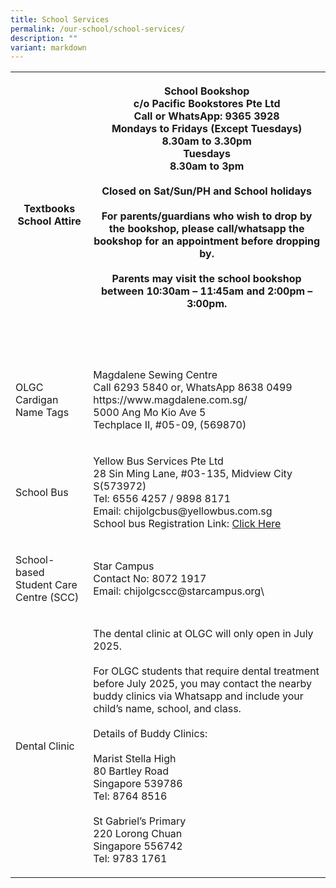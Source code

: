 ```yaml
---
title: School Services
permalink: /our-school/school-services/
description: ""
variant: markdown
---
```

<table style="minWidth: 50px">
<colgroup>
<col>
<col>
</colgroup>
<tbody>
<tr>
<th rowspan="1" colspan="1">
<p>Textbooks
<br>School Attire</p>
</th>
<th rowspan="1" colspan="1">
<p>School Bookshop
<br>c/o Pacific Bookstores Pte Ltd
<br>Call or WhatsApp: 9365 3928
<br>Mondays to Fridays (Except Tuesdays)
<br>8.30am to 3.30pm
<br>Tuesdays
<br>8.30am to 3pm
<br>
<br>Closed on Sat/Sun/PH and School holidays
<br>
<br>For parents/guardians who wish to drop by the bookshop, please call/whatsapp
the bookshop for an appointment before dropping by.
<br>
<br>Parents may visit the school bookshop between <strong>10:30am – 11:45am</strong> and <strong>2:00pm – 3:00pm</strong>.</p>
<p>
<br>
<br>
</p>
</th>
</tr>
<tr>
<td rowspan="1" colspan="1">
<p>OLGC Cardigan
<br>Name Tags</p>
</td>
<td rowspan="1" colspan="1">
<p>Magdalene Sewing Centre
<br>Call 6293 5840 or, WhatsApp 8638 0499
<br>https://www.magdalene.com.sg/
<br>5000 Ang Mo Kio Ave 5
<br>Techplace II, #05-09, (569870)</p>
</td>
</tr>
<tr>
<td rowspan="1" colspan="1">
<p>School Bus</p>
</td>
<td rowspan="1" colspan="1">
<p>Yellow Bus Services Pte Ltd
<br>28 Sin Ming Lane, #03-135, Midview City S(573972)
<br>Tel: 6556 4257 / 9898 8171
<br>Email: chijolgcbus@yellowbus.com.sg
<br>School bus Registration Link: <a href="https://yellowbus.adaptivebizapp.com/REGISTRATION/CREATEBYSCHOOL?IDE=cjXlSbTPCUIoYqCDs/4NkyXCpKggXBdeSVpSCKSuNMD0xZ8RybQMU7M4VwJuHdke+nVdsP7QxS3LvC/XSvgnqBV1BX9vNBADfFRxW86nI9Q=" rel="noopener noreferrer" target="_blank">Click Here</a>
</p>
</td>
</tr>
<tr>
<td rowspan="1" colspan="1">
<p>School-based Student Care Centre (SCC)</p>
</td>
<td rowspan="1" colspan="1">
<p>Star Campus
<br>Contact No: 8072 1917
<br>Email: chijolgcscc@starcampus.org\</p>
</td>
</tr>
<tr>
<td rowspan="1" colspan="1">
<p>Dental Clinic</p>
</td>
<td rowspan="1" colspan="1">
<p>The dental clinic at OLGC will only open in July 2025.
<br>
<br>For OLGC students that require dental treatment before July 2025, you
may contact the nearby buddy clinics via Whatsapp and include your child’s
name, school, and class.
<br>
<br>Details of Buddy Clinics:
<br>
<br>Marist Stella High
<br>80 Bartley Road
<br>Singapore 539786
<br>Tel: 8764 8516
<br>
<br>St Gabriel’s Primary
<br>220 Lorong Chuan
<br>Singapore 556742
<br>Tel: 9783 1761</p>
</td>
</tr>
</tbody>
</table>
<p></p>